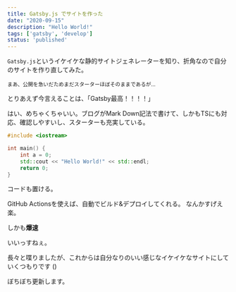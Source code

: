 ```yaml
---
title: Gatsby.js でサイトを作った
date: "2020-09-15"
description: "Hello World!"
tags: ['gatsby', 'develop']
status: 'published'
---
```


`Gatsby.js`というイケイケな静的サイトジェネレーターを知り、折角なので自分のサイトを作り直してみた。  

<small>まあ、公開を急いだためまだスターターほぼそのままであるが…</small>

とりあえず今言えることは、「Gatsby最高！！！！」

はい、めちゃくちゃいい。ブログがMark Down記法で書けて、しかもTSにも対応、確認しやすいし、スターターも充実している。  

```cpp
#include <iostream>

int main() {
    int a = 0;
    std::cout << "Hello World!" << std::endl;
    return 0;
}
```

コードも置ける。

GitHub Actionsを使えば、自動でビルド&デプロイしてくれる。
なんかすげえ楽。

しかも**爆速**

いいっすねぇ。

長々と喋りましたが、これからは自分なりのいい感じなイケイケなサイトにしていくつもりです ()

ぼちぼち更新します。
